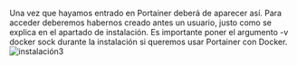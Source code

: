 Una vez que hayamos entrado en Portainer deberá de aparecer así.
Para acceder deberemos habernos creado antes un usuario, justo como se explica en el apartado de instalación.
Es importante poner el argumento -v docker sock durante la instalación si queremos usar Portainer con Docker.
![instalación3](https://i.ibb.co/vwF7cvj/instalacion3.png)
